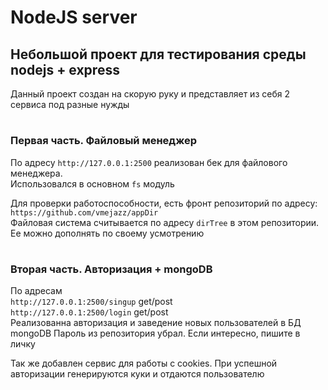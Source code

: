 # NodeJS server

## Небольшой проект для тестирования среды nodejs + express

Данный проект создан на скорую руку и представляет из себя 2 сервиса под разные нужды

#

### Первая часть. Файловый менеджер

По адресу `http://127.0.0.1:2500` реализован бек для файлового менеджера.<br>
Использовался в основном `fs` модуль<br>

Для проверки работоспособности, есть фронт репозиторий по адресу:<br>
`https://github.com/vmejazz/appDir`<br>
Файловая система считывается по адресу `dirTree` в этом репозитории. Ее можно дополнять по своему усмотрению

#

### Вторая часть. Авторизация + mongoDB

По адресам <br />
`http://127.0.0.1:2500/singup` get/post<br/>
`http://127.0.0.1:2500/login` get/post<br/>
Реализованна авторизация и заведение новых пользователей в БД mongoDB
Пароль из репозитория убрал. Если интересно, пишите в личку

Так же добавлен сервис для работы с cookies. При успешной авторизации генерируются куки и отдаются пользователю
